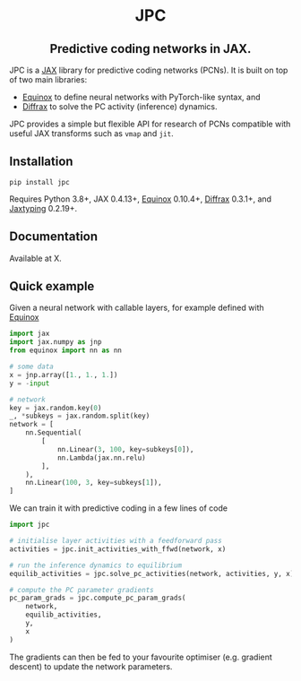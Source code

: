 <h1 align='center'>JPC</h1>
<h2 align='center'>Predictive coding networks in JAX.</h2>

JPC is a [JAX](https://github.com/google/jax) library for predictive 
coding networks (PCNs). It is built on top of two main libraries:

* [Equinox](https://github.com/patrick-kidger/equinox) to define neural 
networks with PyTorch-like syntax, and
* [Diffrax](https://github.com/patrick-kidger/diffrax) to solve the PC 
activity (inference) dynamics.

JPC provides a simple but flexible API for research of PCNs compatible with
useful JAX transforms such as `vmap` and `jit`.

## Installation

```
pip install jpc
```

Requires Python 3.8+, JAX 0.4.13+, [Equinox](https://github.com/patrick-kidger/equinox) 
0.10.4+, [Diffrax](https://github.com/patrick-kidger/diffrax) 0.3.1+, and 
[Jaxtyping](https://github.com/patrick-kidger/jaxtyping) 0.2.19+.

## Documentation
Available at X.

## Quick example

Given a neural network with callable layers, for example defined with
[Equinox](https://github.com/patrick-kidger/equinox)
```py
import jax
import jax.numpy as jnp
from equinox import nn as nn

# some data
x = jnp.array([1., 1., 1.])
y = -input

# network
key = jax.random.key(0)
_, *subkeys = jax.random.split(key)
network = [
    nn.Sequential(
        [
            nn.Linear(3, 100, key=subkeys[0]),
            nn.Lambda(jax.nn.relu)
        ],
    ),
    nn.Linear(100, 3, key=subkeys[1]),
]
```
We can train it with predictive coding in a few lines of code 
```py
import jpc

# initialise layer activities with a feedforward pass
activities = jpc.init_activities_with_ffwd(network, x)

# run the inference dynamics to equilibrium
equilib_activities = jpc.solve_pc_activities(network, activities, y, x)

# compute the PC parameter gradients
pc_param_grads = jpc.compute_pc_param_grads(
    network, 
    equilib_activities, 
    y, 
    x
)
```
The gradients can then be fed to your favourite optimiser (e.g. gradient
descent) to update the network parameters.